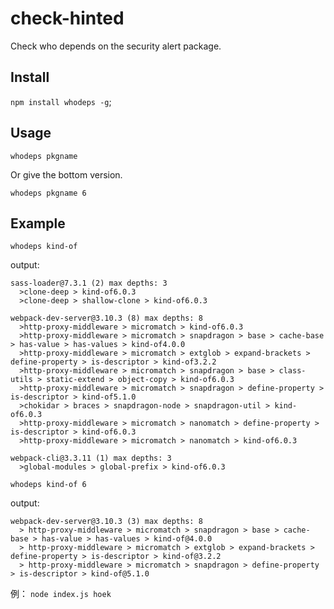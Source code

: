 # check-hinted
Check who depends on the security alert package.
## Install
`npm install whodeps -g`;

## Usage
`whodeps pkgname`

Or give the bottom version.

`whodeps pkgname 6`

## Example
`whodeps kind-of`

output: 
```
sass-loader@7.3.1 (2) max depths: 3
  >clone-deep > kind-of6.0.3
  >clone-deep > shallow-clone > kind-of6.0.3

webpack-dev-server@3.10.3 (8) max depths: 8
  >http-proxy-middleware > micromatch > kind-of6.0.3
  >http-proxy-middleware > micromatch > snapdragon > base > cache-base > has-value > has-values > kind-of4.0.0
  >http-proxy-middleware > micromatch > extglob > expand-brackets > define-property > is-descriptor > kind-of3.2.2
  >http-proxy-middleware > micromatch > snapdragon > base > class-utils > static-extend > object-copy > kind-of6.0.3
  >http-proxy-middleware > micromatch > snapdragon > define-property > is-descriptor > kind-of5.1.0
  >chokidar > braces > snapdragon-node > snapdragon-util > kind-of6.0.3
  >http-proxy-middleware > micromatch > nanomatch > define-property > is-descriptor > kind-of6.0.3
  >http-proxy-middleware > micromatch > nanomatch > kind-of6.0.3

webpack-cli@3.3.11 (1) max depths: 3
  >global-modules > global-prefix > kind-of6.0.3
```

`whodeps kind-of 6`

output: 
```
webpack-dev-server@3.10.3 (3) max depths: 8
  > http-proxy-middleware > micromatch > snapdragon > base > cache-base > has-value > has-values > kind-of@4.0.0
  > http-proxy-middleware > micromatch > extglob > expand-brackets > define-property > is-descriptor > kind-of@3.2.2
  > http-proxy-middleware > micromatch > snapdragon > define-property > is-descriptor > kind-of@5.1.0
```
例：
`node index.js hoek`